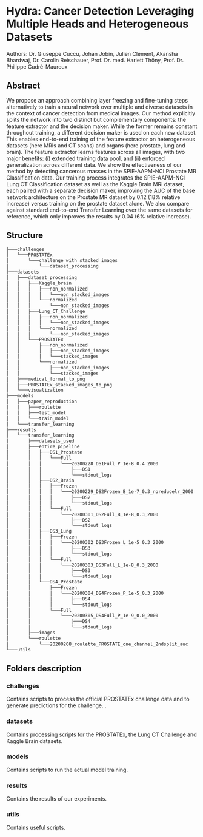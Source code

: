 # Hydra: Cancer Detection Leveraging Multiple Heads and Heterogeneous Datasets

Authors: Dr. Giuseppe Cuccu, Johan Jobin, Julien Clément, Akansha Bhardwaj, Dr. Carolin Reischauer, Prof. Dr. med. Hariett Thöny, Prof. Dr. Philippe Cudré-Mauroux

## Abstract
We propose an approach combining layer freezing and fine-tuning steps alternatively to train a neural network over multiple and diverse datasets in the context of cancer detection from medical images. Our method explicitly splits the network into two distinct but complementary components: the feature extractor and the decision maker. While the former remains constant throughout training, a different decision maker is used on each new dataset. This enables end-to-end training of the feature extractor on heterogeneous datasets (here MRIs and CT scans) and organs (here prostate, lung and brain). The feature extractor learns features across all images, with two major benefits: (i) extended training data pool, and (ii) enforced generalization across different data. We show the effectiveness of our method by detecting cancerous masses in the SPIE-AAPM-NCI Prostate MR Classification data. Our training process integrates the SPIE-AAPM-NCI Lung CT Classification dataset as well as the Kaggle Brain MRI dataset, each paired with a separate decision maker, improving the AUC of the base network architecture on the Prostate MR dataset by 0.12 (18\% relative increase) versus training on the prostate dataset alone. We also compare against standard end-to-end Transfer Learning over the same datasets for reference, which only improves the results by 0.04 (6\% relative increase).

## Structure
```bash
├───challenges
│   └───PROSTATEx
│       └───challenge_with_stacked_images
│           └───dataset_processing
├───datasets
│   ├───dataset_processing
│   │   ├───Kaggle_brain
│   │   │   ├───non_normalized
│   │   │   │   └───non_stacked_images
│   │   │   └───normalized
│   │   │       └───non_stacked_images
│   │   ├───Lung_CT_Challenge
│   │   │   ├───non_normalized
│   │   │   │   └───non_stacked_images
│   │   │   └───normalized
│   │   │       └───non_stacked_images
│   │   └───PROSTATEx
│   │       ├───non_normalized
│   │       │   ├───non_stacked_images
│   │       │   └───stacked_images
│   │       └───normalized
│   │           ├───non_stacked_images
│   │           └───stacked_images
│   ├───medical_format_to_png
│   ├───PROSTATEx_stacked_images_to_png
│   └───visualization
├───models
│   ├───paper_reproduction
│   │   ├───roulette
│   │   ├───test_model
│   │   └───train_model
│   └───transfer_learning
├───results
│   └───transfer_learning
│       ├───datasets_used
│       ├───entire_pipeline
│       │   ├───DS1_Prostate
│       │   │   └───Full
│       │   │       └───20200228_DS1Full_P_1e-8_0.4_2000
│       │   │           ├───DS1
│       │   │           └───stdout_logs
│       │   ├───DS2_Brain
│       │   │   ├───Frozen
│       │   │   │   └───20200229_DS2Frozen_B_1e-7_0.3_noreducelr_2000
│       │   │   │       ├───DS2
│       │   │   │       └───stdout_logs
│       │   │   └───Full
│       │   │       └───20200301_DS2Full_B_1e-8_0.3_2000
│       │   │           ├───DS2
│       │   │           └───stdout_logs
│       │   ├───DS3_Lung
│       │   │   ├───Frozen
│       │   │   │   └───20200302_DS3Frozen_L_1e-5_0.3_2000
│       │   │   │       ├───DS3
│       │   │   │       └───stdout_logs
│       │   │   └───Full
│       │   │       └───20200303_DS3Full_L_1e-8_0.3_2000
│       │   │           ├───DS3
│       │   │           └───stdout_logs
│       │   └───DS4_Prostate
│       │       ├───Frozen
│       │       │   └───20200304_DS4Frozen_P_1e-5_0.3_2000
│       │       │       ├───DS4
│       │       │       └───stdout_logs
│       │       └───Full
│       │           └───20200305_DS4Full_P_1e-9_0.0_2000
│       │               ├───DS4
│       │               └───stdout_logs
│       ├───images
│       └───roulette
│           └───20200208_roulette_PROSTATE_one_channel_2ndsplit_auc
└───utils
```
## Folders description

### challenges
Contains scripts to process the official PROSTATEx challenge data and to generate predictions for the challenge.
.
### datasets
Contains processing scripts for the PROSTATEx, the Lung CT Challenge and Kaggle Brain datasets.

### models
Contains scripts to run the actual model training.

### results
Contains the results of our experiments.

### utils
Contains useful scripts.

